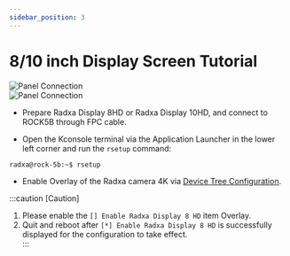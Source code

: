 ```yaml
---
sidebar_position: 3
---
```


# 8/10 inch Display Screen Tutorial

![Panel Connection](/img/rock5b/rock5b-display-8hd-FPC.webp)  
![Panel Connection](/img/rock5b/rock5b-display-8hd-connected.webp)

- Prepare Radxa Display 8HD or Radxa Display 10HD, and connect to ROCK5B through FPC cable.

- Open the Kconsole terminal via the Application Launcher in the lower left corner and run the `rsetup` command:

```bash
radxa@rock-5b:~$ rsetup
```

- Enable Overlay of the Radxa camera 4K via [Device Tree Configuration](../os-config/rsetup#overlays).

:::caution [Caution]

1. Please enable the `[] Enable Radxa Display 8 HD` item Overlay.
2. Quit and reboot after `[*] Enable Radxa Display 8 HD` is successfully displayed for the configuration to take effect.  
   :::
